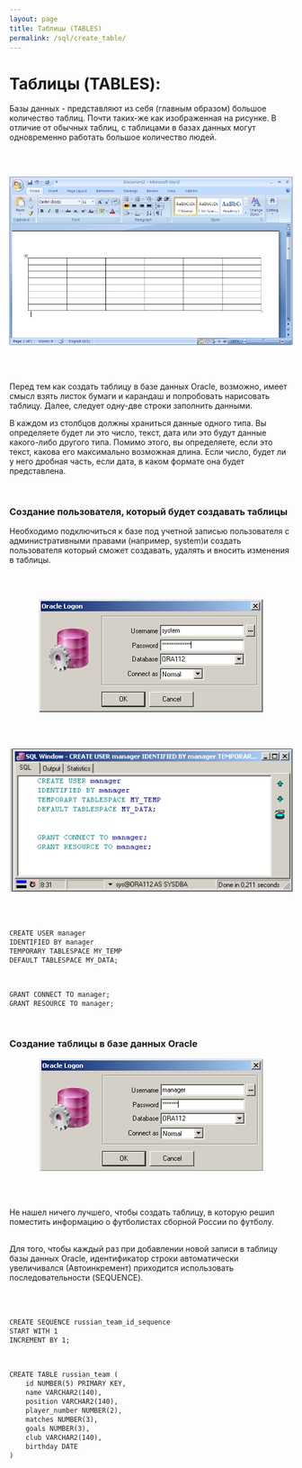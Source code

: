 ```yaml
---
layout: page
title: Таблицы (TABLES)
permalink: /sql/create_table/
---
```


# Таблицы (TABLES):

Базы данных - представляют из себя (главным образом) большое количество таблиц. Почти таких-же как изображенная на рисунке. В отличие от обычных таблиц, с таблицами в базах данных могут одновременно работать большое количество людей.

<br/><br/>

<div align="center">
<img src="/img/sql/create-table/table.png" border="0" alt="Tables">
</div>

<br/><br/>

Перед тем как создать таблицу в базе данных Oracle, возможно, имеет смысл взять листок бумаги и карандаш и попробовать нарисовать таблицу. Далее, следует одну-две строки заполнить данными.

В каждом из столбцов должны храниться данные одного типа. Вы определяете будет ли это число, текст, дата или это будут данные какого-либо другого типа. Помимо этого, вы определяете, если это текст, какова его максимально возможная длина. Если число, будет ли у него дробная часть, если дата, в каком формате она будет представлена.

<br/>
<h3>Создание пользователя, который будет создавать таблицы</h3>

Необходимо подключиться к базе под учетной записью пользователя с административными правами (например, system)и создать пользователя который сможет создавать, удалять и вносить изменения в таблицы.

<br/><br/>

<div align="center">
<img src="/img/sql/create-table/system.png" border="0" alt="system as sysem">
</div>

<br/><br/>

<div align="center">
<img src="/img/sql/create-table/create-user.png" border="0" alt="creating user manager">
</div>

<br/><br/>

    CREATE USER manager
    IDENTIFIED BY manager
    TEMPORARY TABLESPACE MY_TEMP
    DEFAULT TABLESPACE MY_DATA;

<br/>

    GRANT CONNECT TO manager;
    GRANT RESOURCE TO manager;

<br/>
<h3>Создание таблицы в базе данных Oracle</h3>

<div align="center">
<img src="/img/sql/create-table/manager-as-manager.png" border="0" alt="manager as manager">
</div>

<br/><br/>

Не нашел ничего лучшего, чтобы создать таблицу, в которую решил поместить информацию о футболистах сборной России по футболу.
<br/><br/>

Для того, чтобы каждый раз при добавлении новой записи в таблицу базы данных Oracle, идентификатор строки автоматически увеличивался (Автоинкремент) приходится использовать последовательности (SEQUENCE).

<br/><br/>

    CREATE SEQUENCE russian_team_id_sequence
    START WITH 1
    INCREMENT BY 1;

<br/>

    CREATE TABLE russian_team (
        id NUMBER(5) PRIMARY KEY,
        name VARCHAR2(140),
        position VARCHAR2(140),
        player_number NUMBER(2),
        matches NUMBER(3),
        goals NUMBER(3),
        club VARCHAR2(140),
        birthday DATE
    )
